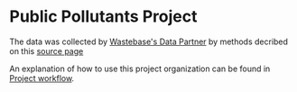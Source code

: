 # Public Pollutants Project 

The data was collected by [Wastebase's Data Partner](https://www.unwaste.io/partners) by methods decribed on this [source page](https://www.kaggle.com/wastebase/plastic-bottle-waste)








An explanation of how to use this project organization can be found in [Project workflow](https://dcl-workflow.stanford.edu/project-workflow.html).



